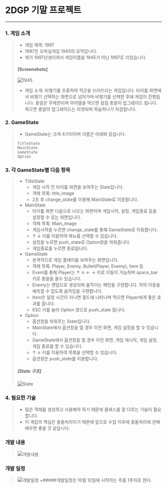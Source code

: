 # 2DGP 기말 프로젝트
-----------------------------------
### 1. 게임 소개
>+ 게임 제목: 1997
>+ 1997은 오락실게임 1945의 모작입니다.
>+ 제가 1997년생이여서 게임이름을 1945가 아닌 1997로 지었습니다.
>####      [Screenshots]
>![1945](https://user-images.githubusercontent.com/32861131/94073717-e4488800-fe32-11ea-93d5-09b78c45a9ba.png)
>+ 게임 소개: 비행기를 조종하여 적군을 쓰러뜨리는 게임입니다.
>  타이틀 화면에서 비행기 선택하는 화면으로 넘어가며 비행기를 선택한 후에 게임이 진행됩니다.
>  총알은 무제한이며 아이템을 먹으면 점점 총알이 업그레이드 됩니다.
>  죽으면 총알의 업그레이드는 리셋되며 목숨하나가 차감됩니다.
### 2. GameState
>+ GameState는 크게 4가지이며 이름은 아래와 같습니다.
>```
>TitleState
>MainState
>GameState
>Option
>```
### 3. 각 GameState별 다음 항목
>+ TitleState
>   + 게임 시작 전 타이틀 화면을 보여주는 State입니다.
>   + 객체 목록: title_image
>   + 2초 후 change_state를 이용해 MainState로 이동합니다.  
>+ MainState
>   + 타이틀 화면 다음으로 나오는 화면이며 게임시작, 설정, 게임종료 등을 설정할 수 있는 화면입니다.
>   + 객체 목록: Main_image
>   + 게임시작을 누르면 change_state를 통해 GameState로 이동합니다.
>   + ↑ ↓ 키를 이용하여 메뉴를 선택할 수 있습니다.
>   + 설정을 누르면 push_state로 Option창을 띄워줍니다.
>   + 게임종료를 누르면 종료됩니다.
>+ GameState
>   + 본격적으로 게임 플레이를 보여주는 화면입니다.
>   + 객체 목록: Player, Enemy, Bullet(Player, Enemy), Item 등
>   + Event를 통해 Player는 ↑ ↓ ← → 키로 이동이 가능하며 space_bar 키로 총알을 쏠수 있습니다.
>   + Enemy는 랜덤으로 생성되며 움직이는 패턴을 구현합니다. 적의 이동을 예측할 수 없도록 움직임을 구현합니다.
>   + Item은 일정 시간이 지나면 필드에 나타나며 먹으면 Player에게 좋은 효과를 줍니다.
>   + ESC 키를 눌러 Option 창으로 push_state 됩니다.
>+ Option
>   + 옵션창을 띄워주는 State입니다.
>   + MainState에서 옵션창을 열 경우 이전 화면, 게임 설정을 할 수 있습니다.
>   + GameState에서 옵션창을 열 경우 이전 화면, 게임 재시작, 게임 설정, 게임 종료를 할 수 있습니다.
>   + ↑ ↓ 키를 이용하여 목록을 선택할 수 있습니다.
>   + 옵션창은 push_state를 이용합니다.
>#####      [State 구조]  
>![State](https://user-images.githubusercontent.com/32861131/94073721-e6124b80-fe32-11ea-9562-ab827f40a2df.PNG)
### 4. 필요한 기술
>+ 많은 객체를 생성하고 사용해야 하기 때문에 클래스를 잘 다루는 기술이 필요합니다.
>+ 이 게임의 핵심은 충돌처리이기 때문에 앞으로 수업 이후에 충돌처리에 관해 배우면 좋을 것 같습니다.

### 개발 내용
>![개발내용](https://user-images.githubusercontent.com/32861131/95718825-ee2f0f80-0ca9-11eb-8636-3cc9e9967248.PNG)

### 개발 일정
>![개발일정](https://user-images.githubusercontent.com/32861131/95719363-a9f03f00-0caa-11eb-9181-511f198a6b2f.PNG)
>+#####개발일정은 10월 12일에 시작하는 주를 1주차로 한다.
